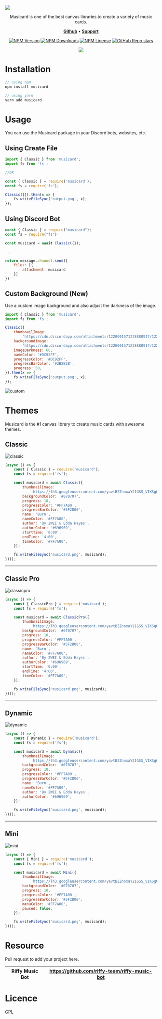 <img src="https://ik.imagekit.io/unburn/Musicard.svg" />

<p align="center">Musicard is one of the best canvas libraries to create a variety of music cards.</p>

<p align="center">
    <a href="https://github.com/unburn/musicard/"><b>Github</b></a> •
    <a href="https://discord.gg/66uGX7t4ww"><b>Support</b></a>
</p>

<div align="center">

[![NPM Version](https://img.shields.io/npm/v/musicard?style=flat-square&color=%23FF7A00)](https://www.npmjs.com/package/musicard)
[![NPM Downloads](https://img.shields.io/npm/dw/musicard?style=flat-square&color=%23FF7A00)](https://www.npmjs.com/package/musicard)
[![NPM License](https://img.shields.io/npm/l/musicard?style=flat-square&color=%23FF7A00)](https://github.com/unburn/musicard/blob/main/LICENSE)
[![GitHub Repo stars](https://img.shields.io/github/stars/unburn/musicard?style=flat-square&color=%23FF7A00)](https://github.com/unburn/musicard)

</div>

<div align="center">
<a href="https://github.com/sponsors/flameface"><img src="https://ik.imagekit.io/unburn/SupportMusicard.svg"/></a>
</div>

# Installation

```js
// using npm
npm install musicard

// using yarn
yarn add musicard
```

# Usage

You can use the Musicard package in your Discord bots, websites, etc.

## Using Create File

```js
import { Classic } from 'musicard';
import fs from 'fs';

//OR

const { Classic } = require('musicard');
const fs = require('fs');

Classic({}).then(x => {
    fs.writeFileSync('output.png', x);
});
```

## Using Discord Bot

```js
const { Classic } = require("musicard");
const fs = require("fs")

const musicard = await Classic({});

...

return message.channel.send({
    files: [{
        attachment: musicard
    }]
})
```

## Custom Background (New)

Use a custom image background and also adjust the darkness of the image.

```js
import { Classic } from 'musicard';
import fs from 'fs';

Classic({
    thumbnailImage:
        'https://cdn.discordapp.com/attachments/1220001571228880917/1220001571690123284/01.png?ex=660d5a01&is=65fae501&hm=a8cfb44844e61aa0fd01767cd363af048df28966c30d7b04a59f27fa45cf69c4&',
    backgroundImage:
        'https://cdn.discordapp.com/attachments/1220001571228880917/1220001571690123284/01.png?ex=660d5a01&is=65fae501&hm=a8cfb44844e61aa0fd01767cd363af048df28966c30d7b04a59f27fa45cf69c4&',
    imageDarkness: 60,
    nameColor: '#DC92FF',
    progressColor: '#DC92FF',
    progressBarColor: '#2B2B2B',
    progress: 50,
}).then(x => {
    fs.writeFileSync('output.png', x);
});
```

![custom](https://ik.imagekit.io/unburn/custom-output.png?updatedAt=1710995171966)

# Themes

Musicard is the #1 canvas library to create music cards with awesome themes.

## Classic

![classic](https://ik.imagekit.io/unburn/Classic.svg)

```js
(async () => {
    const { Classic } = require('musicard');
    const fs = require('fs');

    const musicard = await Classic({
        thumbnailImage:
            'https://lh3.googleusercontent.com/yavtBZZnoxaY21GSS_VIKSg0mvzu1b0r6arH8xvWVskoMaZ5ww3iDMgBNujnIWCt7MOkDsrKapSGCfc=w544-h544-l90-rj',
        backgroundColor: '#070707',
        progress: 10,
        progressColor: '#FF7A00',
        progressBarColor: '#5F2D00',
        name: 'Burn',
        nameColor: '#FF7A00',
        author: 'By 2WEI & Edda Hayes',
        authorColor: '#696969',
        startTime: '0:00',
        endTime: '4:00',
        timeColor: '#FF7A00',
    });

    fs.writeFileSync('musicard.png', musicard);
})();
```

---

## Classic Pro

![classicpro](https://ik.imagekit.io/unburn/ClassicPro.svg)

```js
(async () => {
    const { ClassicPro } = require('musicard');
    const fs = require('fs');

    const musicard = await ClassicPro({
        thumbnailImage:
            'https://lh3.googleusercontent.com/yavtBZZnoxaY21GSS_VIKSg0mvzu1b0r6arH8xvWVskoMaZ5ww3iDMgBNujnIWCt7MOkDsrKapSGCfc=w544-h544-l90-rj',
        backgroundColor: '#070707',
        progress: 10,
        progressColor: '#FF7A00',
        progressBarColor: '#5F2D00',
        name: 'Burn',
        nameColor: '#FF7A00',
        author: 'By 2WEI & Edda Hayes',
        authorColor: '#696969',
        startTime: '0:00',
        endTime: '4:00',
        timeColor: '#FF7A00',
    });

    fs.writeFileSync('musicard.png', musicard);
})();
```

---

## Dynamic

![dynamic](https://ik.imagekit.io/unburn/Dynamic.svg)

```js
(async () => {
    const { Dynamic } = require('musicard');
    const fs = require('fs');

    const musicard = await Dynamic({
        thumbnailImage:
            'https://lh3.googleusercontent.com/yavtBZZnoxaY21GSS_VIKSg0mvzu1b0r6arH8xvWVskoMaZ5ww3iDMgBNujnIWCt7MOkDsrKapSGCfc=w544-h544-l90-rj',
        backgroundColor: '#070707',
        progress: 10,
        progressColor: '#FF7A00',
        progressBarColor: '#5F2D00',
        name: 'Burn',
        nameColor: '#FF7A00',
        author: 'By 2WEI & Edda Hayes',
        authorColor: '#696969',
    });

    fs.writeFileSync('musicard.png', musicard);
})();
```

---

## Mini

![mini](https://ik.imagekit.io/unburn/Mini.svg)

```js
(async () => {
    const { Mini } = require('musicard');
    const fs = require('fs');

    const musicard = await Mini({
        thumbnailImage:
            'https://lh3.googleusercontent.com/yavtBZZnoxaY21GSS_VIKSg0mvzu1b0r6arH8xvWVskoMaZ5ww3iDMgBNujnIWCt7MOkDsrKapSGCfc=w544-h544-l90-rj',
        backgroundColor: '#070707',
        progress: 10,
        progressColor: '#FF7A00',
        progressBarColor: '#5F2D00',
        menuColor: '#FF7A00',
        paused: false,
    });

    fs.writeFileSync('musicard.png', musicard);
})();
```

# Resource

Pull request to add your project here.

| Riffy Music Bot | https://github.com/riffy-team/riffy-music-bot |
| --------------- | --------------------------------------------- |

# Licence

[GPL](https://github.com/unburn/musicard/blob/main/LICENSE)
